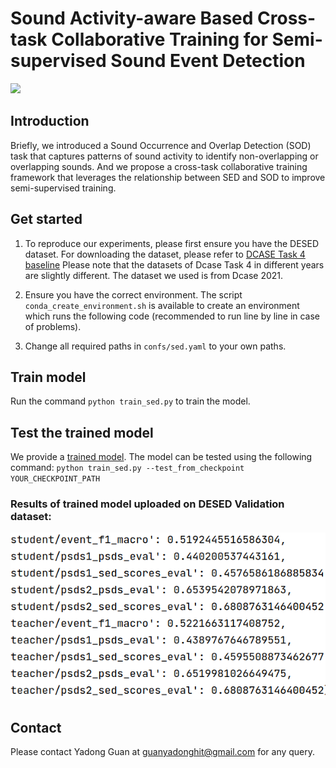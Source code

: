 # Sound Activity-aware Based Cross-task Collaborative Training for Semi-supervised Sound Event Detection

![](https://img.shields.io/badge/license-MIT-green)

## Introduction

 Briefly, we introduced a Sound Occurrence and Overlap Detection (SOD) task that captures patterns of sound activity to identify non-overlapping or overlapping sounds. And we propose a cross-task collaborative training framework that leverages the relationship between SED and SOD to improve semi-supervised training.


## Get started


1. To reproduce our experiments, please first ensure you have the DESED dataset. For downloading the dataset, please refer to 
[DCASE Task 4 baseline](https://github.com/DCASE-REPO/DESED_task/tree/master/recipes/dcase2023_task4_baseline) Please note that the datasets of Dcase Task 4 in different years are slightly different. The dataset we used is from Dcase 2021.

2. Ensure you have the correct environment. The script `conda_create_environment.sh` is available to create an environment which runs the following code (recommended to run line by line in case of problems).

3. Change all required paths in `confs/sed.yaml` to your own paths.


## Train model

Run the command `python train_sed.py`  to train the model. 

## Test the trained model

We provide a [trained model](https://drive.google.com/file/d/1YSebKJ6gbGAri3wXPNEUHW2rKRGMg2nY/view?usp=sharing). The model can be tested using the following command: `python train_sed.py --test_from_checkpoint YOUR_CHECKPOINT_PATH`

### Results of trained model uploaded on DESED Validation dataset:

![alt text](/exp_results/result_on_valida.png "title")


## Contact

Please contact Yadong Guan at guanyadonghit@gmail.com for any query.
